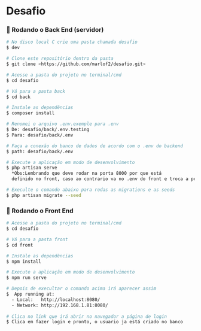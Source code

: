 # Desafio

[//]: # (### Pré-requisitos)

[//]: # ()
[//]: # (Antes de começar, você vai precisar ter instalado em sua máquina as seguintes ferramentas:)

[//]: # ([Git]&#40;https://git-scm.com&#41;, [Node.js]&#40;https://nodejs.org/en/&#41;. Além disto é bom ter um editor para trabalhar com o)

[//]: # (código como [VSCode]&#40;https://code.visualstudio.com/&#41;)

### 🎲 Rodando o Back End (servidor)

```bash
# No disco local C crie uma pasta chamada desafio
$ dev

# Clone este repositório dentro da pasta
$ git clone <https://github.com/marlof2/desafio.git>

# Acesse a pasta do projeto no terminal/cmd
$ cd desafio

# Vá para a pasta back
$ cd back

# Instale as dependências
$ composer install

# Renomei o arquivo .env.exemple para .env
$ De: desafio/back/.env.testing
$ Para: desafio/back/.env

# Faça a conexão do banco de dados de acordo com o .env do backend
$ path: desafio/back/.env

# Execute a aplicação em modo de desenvolvimento
$ php artisan serve
  *Obs:Lembrando que deve rodar na porta 8000 por que está 
  definido no front, caso ao contrario va no .env do front e troca a porta

# Execulte o comando abaixo para rodas as migrations e as seeds
$ php artisan migrate --seed

```

[//]: # (### Para roda os tests unitários rode esse comando )

[//]: # (```bash)

[//]: # ($ php artisan test --group fluxo-adicionar)

[//]: # ($ php artisan test --group fluxo-alterar)

[//]: # ($ php artisan test --group fluxo-deletar)

[//]: # ($ Obs: Para os dados persistirem no banco comente)

[//]: # (  na linha 17 do arquivo desafio/back/tests/Feature/ClienteTest)

[//]: # (  o &#40;DatabaseTransactions&#41;)

[//]: # (```)

### 🎲 Rodando o Front End

```bash
# Acesse a pasta do projeto no terminal/cmd
$ cd desafio

# Vá para a pasta front
$ cd front

# Instale as dependências
$ npm install

# Execute a aplicação em modo de desenvolvimento
$ npm run serve

# Depois de execultar o comando acima irá aparecer assim
$  App running at:
  - Local:   http://localhost:8080/
  - Network: http://192.168.1.81:8080/
  
# Clica no link que irá abrir no navegador a página de login
$ Clica em fazer login e pronto, o usuario ja está criado no banco
```



